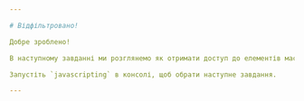 ```yaml
---

# Відфільтровано!

Добре зроблено!

В наступному завданні ми розглянемо як отримати доступ до елементів масиву.

Запустіть `javascripting` в консолі, щоб обрати наступне завдання.

---
```

